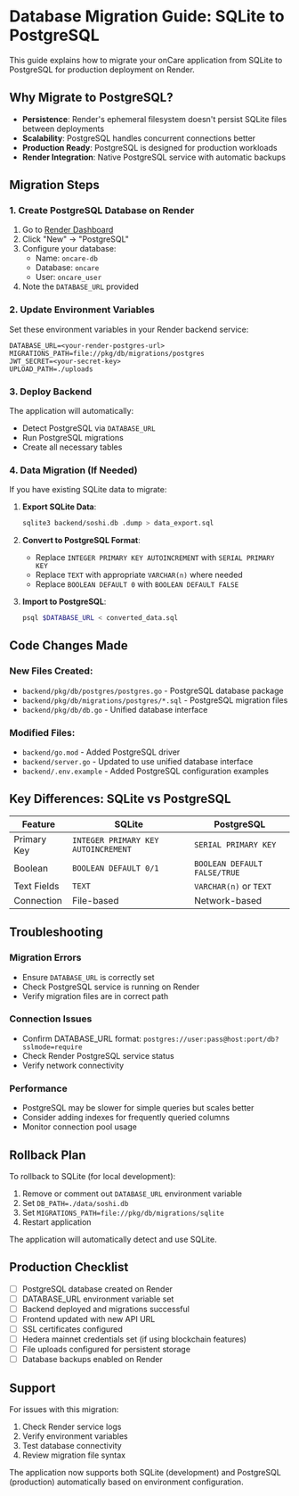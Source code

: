 # Database Migration Guide: SQLite to PostgreSQL

This guide explains how to migrate your onCare application from SQLite to PostgreSQL for production deployment on Render.

## Why Migrate to PostgreSQL?

- **Persistence**: Render's ephemeral filesystem doesn't persist SQLite files between deployments
- **Scalability**: PostgreSQL handles concurrent connections better
- **Production Ready**: PostgreSQL is designed for production workloads
- **Render Integration**: Native PostgreSQL service with automatic backups

## Migration Steps

### 1. Create PostgreSQL Database on Render

1. Go to [Render Dashboard](https://dashboard.render.com)
2. Click "New" → "PostgreSQL"
3. Configure your database:
   - Name: `oncare-db`
   - Database: `oncare`
   - User: `oncare_user`
4. Note the `DATABASE_URL` provided

### 2. Update Environment Variables

Set these environment variables in your Render backend service:

```env
DATABASE_URL=<your-render-postgres-url>
MIGRATIONS_PATH=file://pkg/db/migrations/postgres
JWT_SECRET=<your-secret-key>
UPLOAD_PATH=./uploads
```

### 3. Deploy Backend

The application will automatically:
- Detect PostgreSQL via `DATABASE_URL`
- Run PostgreSQL migrations
- Create all necessary tables

### 4. Data Migration (If Needed)

If you have existing SQLite data to migrate:

1. **Export SQLite Data**:
   ```bash
   sqlite3 backend/soshi.db .dump > data_export.sql
   ```

2. **Convert to PostgreSQL Format**:
   - Replace `INTEGER PRIMARY KEY AUTOINCREMENT` with `SERIAL PRIMARY KEY`
   - Replace `TEXT` with appropriate `VARCHAR(n)` where needed
   - Replace `BOOLEAN DEFAULT 0` with `BOOLEAN DEFAULT FALSE`

3. **Import to PostgreSQL**:
   ```bash
   psql $DATABASE_URL < converted_data.sql
   ```

## Code Changes Made

### New Files Created:
- `backend/pkg/db/postgres/postgres.go` - PostgreSQL database package
- `backend/pkg/db/migrations/postgres/*.sql` - PostgreSQL migration files
- `backend/pkg/db/db.go` - Unified database interface

### Modified Files:
- `backend/go.mod` - Added PostgreSQL driver
- `backend/server.go` - Updated to use unified database interface
- `backend/.env.example` - Added PostgreSQL configuration examples

## Key Differences: SQLite vs PostgreSQL

| Feature | SQLite | PostgreSQL |
|---------|--------|------------|
| Primary Key | `INTEGER PRIMARY KEY AUTOINCREMENT` | `SERIAL PRIMARY KEY` |
| Boolean | `BOOLEAN DEFAULT 0/1` | `BOOLEAN DEFAULT FALSE/TRUE` |
| Text Fields | `TEXT` | `VARCHAR(n)` or `TEXT` |
| Connection | File-based | Network-based |

## Troubleshooting

### Migration Errors
- Ensure `DATABASE_URL` is correctly set
- Check PostgreSQL service is running on Render
- Verify migration files are in correct path

### Connection Issues
- Confirm DATABASE_URL format: `postgres://user:pass@host:port/db?sslmode=require`
- Check Render PostgreSQL service status
- Verify network connectivity

### Performance
- PostgreSQL may be slower for simple queries but scales better
- Consider adding indexes for frequently queried columns
- Monitor connection pool usage

## Rollback Plan

To rollback to SQLite (for local development):

1. Remove or comment out `DATABASE_URL` environment variable
2. Set `DB_PATH=./data/soshi.db`
3. Set `MIGRATIONS_PATH=file://pkg/db/migrations/sqlite`
4. Restart application

The application will automatically detect and use SQLite.

## Production Checklist

- [ ] PostgreSQL database created on Render
- [ ] DATABASE_URL environment variable set
- [ ] Backend deployed and migrations successful
- [ ] Frontend updated with new API URL
- [ ] SSL certificates configured
- [ ] Hedera mainnet credentials set (if using blockchain features)
- [ ] File uploads configured for persistent storage
- [ ] Database backups enabled on Render

## Support

For issues with this migration:
1. Check Render service logs
2. Verify environment variables
3. Test database connectivity
4. Review migration file syntax

The application now supports both SQLite (development) and PostgreSQL (production) automatically based on environment configuration.
